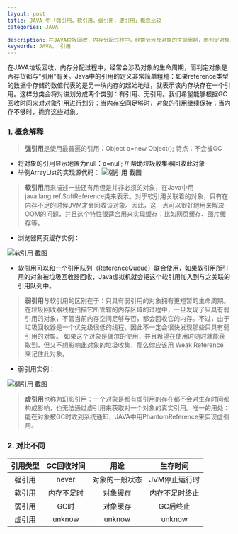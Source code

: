 ```yaml
---
layout: post
title: JAVA 中「强引用，软引用，弱引用，虚引用」概念比较
categories: JAVA

description: 在JAVA垃圾回收，内存分配过程中，经常会涉及对象的生命周期，而判定对象是否存货都与“引用”有关。Java中的引用的定义非常简单粗糙：如果reference类型的数据中存储的数值代表的是另一块内存的起始地址，就表示该内存块存在一个引用。这样分类会将对讲划分成两个类别：有引用、无引用。我们希望能够根据GC回收时间来对对象引用进行划分：当内存空间足够时，对象的引用继续保持；当内存不够时，抛弃这些对象。
keywords: JAVA， 引用
---
```

在JAVA垃圾回收，内存分配过程中，经常会涉及对象的生命周期，而判定对象是否存货都与“引用”有关。Java中的引用的定义非常简单粗糙：如果reference类型的数据中存储的数值代表的是另一块内存的起始地址，就表示该内存块存在一个引用。这样分类会将对讲划分成两个类别：有引用、无引用。我们希望能够根据GC回收时间来对对象引用进行划分：当内存空间足够时，对象的引用继续保持；当内存不够时，抛弃这些对象。

<!--more-->

### 1. 概念解释
>**强引用**是使用最普遍的引用：Object o=new Object();  特点：不会被GC

 - 将对象的引用显示地置为null：o=null;     // 帮助垃圾收集器回收此对象
 - 举例ArrayList的实现源代码：
  ![强引用 截图](http://sinomiko.github.io/img/20160515P1.jpg)


>**软引用**用来描述一些还有用但是并非必须的对象，在Java中用java.lang.ref.SoftReference类来表示。对于软引用关联着的对象，只有在内存不足的时候JVM才会回收该对象。因此，这一点可以很好地用来解决OOM的问题，并且这个特性很适合用来实现缓存：比如网页缓存、图片缓存等。

 - 浏览器网页缓存实例：

 ![软引用 截图](http://sinomiko.github.io/img/20160515P2.jpg)

 - 软引用可以和一个引用队列（ReferenceQueue）联合使用，如果软引用所引用的对象被垃圾回收器回收，Java虚拟机就会把这个软引用加入到与之关联的引用队列中。


>**弱引用**与软引用的区别在于：只具有弱引用的对象拥有更短暂的生命周期。在垃圾回收器线程扫描它所管辖的内存区域的过程中，一旦发现了只具有弱引用的对象，不管当前内存空间足够与否，都会回收它的内存。不过，由于垃圾回收器是一个优先级很低的线程，因此不一定会很快发现那些只具有弱引用的对象。
         如果这个对象是偶尔的使用，并且希望在使用时随时就能获取到，但又不想影响此对象的垃圾收集，那么你应该用 Weak Reference 来记住此对象。  
          
 - 弱引用实例：

 ![弱引用 截图](http://sinomiko.github.io/img/20160515P3.jpg)



>**虚引用**也称为幻影引用：一个对象是都有虚引用的存在都不会对生存时间都构成影响，也无法通过虚引用来获取对一个对象的真实引用。唯一的用处：能在对象被GC时收到系统通知，JAVA中用PhantomReference来实现虚引用。


### 2. 对比不同

| 引用类型  | GC回收时间  |  用途  |  生存时间  |
| :----:  |:----: | :----: |:----:  |
|强引用	|never	    |对象的一般状态	 |JVM停止运行时|
|软引用	|内存不足时	|对象缓存	     |内存不足时终止|
|弱引用	|GC时	    |对象缓存        |GC后终止|
|虚引用	|unknow	    |unknow	         |unknow|

